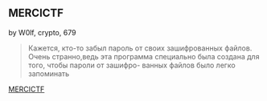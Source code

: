 ## MERCICTF
by W0lf, crypto, 679

>Кажется, кто-то забыл пароль от своих зашифрованных файлов. Очень странно,ведь эта программа специально была создана для того, чтобы пароли от зашифро-
ванных файлов было легко запоминать

[MERCICTF](MERCICTF.rar)
